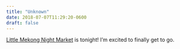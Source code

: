 ```yaml
---
title: "Unknown"
date: 2018-07-07T11:29:20-0600
draft: false
---
```


[Little Mekong Night Market](http://littlemekong.com) is tonight! I’m excited to finally get to go.

